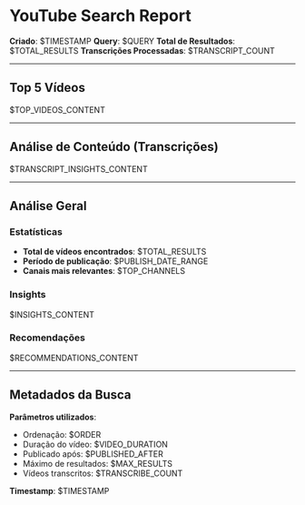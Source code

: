 # YouTube Search Report

**Criado**: $TIMESTAMP
**Query**: $QUERY
**Total de Resultados**: $TOTAL_RESULTS
**Transcrições Processadas**: $TRANSCRIPT_COUNT

---

## Top 5 Vídeos

$TOP_VIDEOS_CONTENT

---

## Análise de Conteúdo (Transcrições)

$TRANSCRIPT_INSIGHTS_CONTENT

---

## Análise Geral

### Estatísticas

- **Total de vídeos encontrados**: $TOTAL_RESULTS
- **Período de publicação**: $PUBLISH_DATE_RANGE
- **Canais mais relevantes**: $TOP_CHANNELS

### Insights

$INSIGHTS_CONTENT

### Recomendações

$RECOMMENDATIONS_CONTENT

---

## Metadados da Busca

**Parâmetros utilizados**:
- Ordenação: $ORDER
- Duração do vídeo: $VIDEO_DURATION
- Publicado após: $PUBLISHED_AFTER
- Máximo de resultados: $MAX_RESULTS
- Vídeos transcritos: $TRANSCRIBE_COUNT

**Timestamp**: $TIMESTAMP

